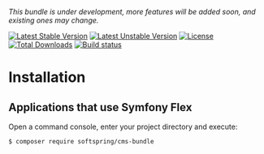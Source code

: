 
*This bundle is under development, more features will be added soon, and existing ones may change.*

[![Latest Stable Version](https://poser.pugx.org/softspring/cms-bundle/v/stable.svg)](https://packagist.org/packages/softspring/cms-bundle)
[![Latest Unstable Version](https://poser.pugx.org/softspring/cms-bundle/v/unstable.svg)](https://packagist.org/packages/softspring/cms-bundle)
[![License](https://poser.pugx.org/softspring/cms-bundle/license.svg)](https://packagist.org/packages/softspring/cms-bundle)
[![Total Downloads](https://poser.pugx.org/softspring/cms-bundle/downloads)](https://packagist.org/packages/softspring/cms-bundle)
[![Build status](https://travis-ci.com/softspring/cms-bundle.svg?branch=master)](https://app.travis-ci.com/github/softspring/cms-bundle)

# Installation

## Applications that use Symfony Flex

Open a command console, enter your project directory and execute:

```console
$ composer require softspring/cms-bundle
```

